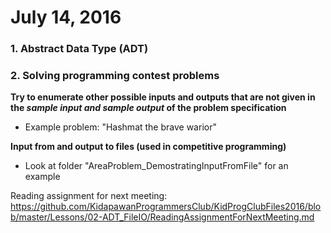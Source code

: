 # July 14, 2016

### 1. Abstract Data Type (ADT)
### 2. Solving programming contest problems

**Try to enumerate other possible inputs and outputs that are not given in the _sample input and sample output_ of the problem specification**
 - Example problem: "Hashmat the brave warior"

**Input from and output to files (used in competitive programming)**
 - Look at folder "AreaProblem_DemostratingInputFromFile" for an example




Reading assignment for next meeting: https://github.com/KidapawanProgrammersClub/KidProgClubFiles2016/blob/master/Lessons/02-ADT_FileIO/ReadingAssignmentForNextMeeting.md

